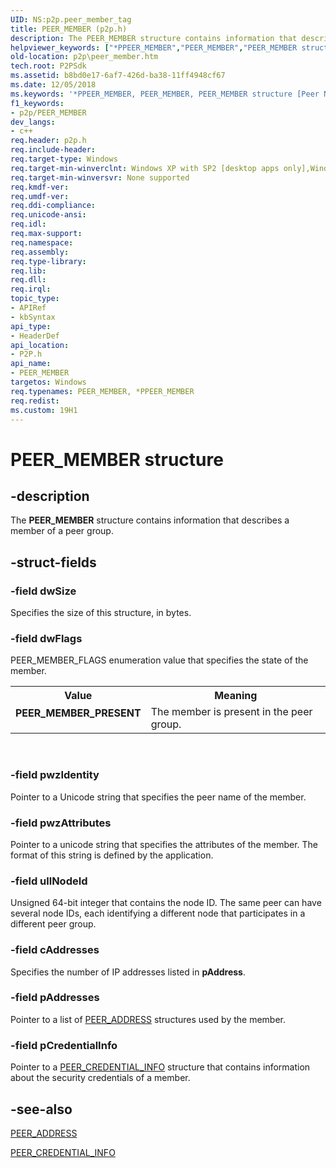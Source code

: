 ```yaml
---
UID: NS:p2p.peer_member_tag
title: PEER_MEMBER (p2p.h)
description: The PEER_MEMBER structure contains information that describes a member of a peer group.
helpviewer_keywords: ["*PPEER_MEMBER","PEER_MEMBER","PEER_MEMBER structure [Peer Networking]","PEER_MEMBER_PRESENT","PPEER_MEMBER","PPEER_MEMBER structure pointer [Peer Networking]","p2p.peer_member","p2p/PPEER_MEMBER","p2p/peer_member_tag"]
old-location: p2p\peer_member.htm
tech.root: P2PSdk
ms.assetid: b8bd0e17-6af7-426d-ba38-11ff4948cf67
ms.date: 12/05/2018
ms.keywords: '*PPEER_MEMBER, PEER_MEMBER, PEER_MEMBER structure [Peer Networking], PEER_MEMBER_PRESENT, PPEER_MEMBER, PPEER_MEMBER structure pointer [Peer Networking], p2p.peer_member, p2p/PPEER_MEMBER, p2p/peer_member_tag'
f1_keywords:
- p2p/PEER_MEMBER
dev_langs:
- c++
req.header: p2p.h
req.include-header: 
req.target-type: Windows
req.target-min-winverclnt: Windows XP with SP2 [desktop apps only],Windows XP with SP1 with the Advanced Networking Pack forWindows XP
req.target-min-winversvr: None supported
req.kmdf-ver: 
req.umdf-ver: 
req.ddi-compliance: 
req.unicode-ansi: 
req.idl: 
req.max-support: 
req.namespace: 
req.assembly: 
req.type-library: 
req.lib: 
req.dll: 
req.irql: 
topic_type:
- APIRef
- kbSyntax
api_type:
- HeaderDef
api_location:
- P2P.h
api_name:
- PEER_MEMBER
targetos: Windows
req.typenames: PEER_MEMBER, *PPEER_MEMBER
req.redist: 
ms.custom: 19H1
---
```


# PEER_MEMBER structure


## -description


The <b>PEER_MEMBER</b> structure contains information that describes a member of a peer group.


## -struct-fields




### -field dwSize

Specifies the size of this structure, in bytes.


### -field dwFlags

PEER_MEMBER_FLAGS enumeration value that specifies the state of the member.

<table>
<tr>
<th>Value</th>
<th>Meaning</th>
</tr>
<tr>
<td width="40%"><a id="PEER_MEMBER_PRESENT"></a><a id="peer_member_present"></a><dl>
<dt><b>PEER_MEMBER_PRESENT</b></dt>
</dl>
</td>
<td width="60%">
The member is present in the peer group.

</td>
</tr>
</table>
 


### -field pwzIdentity

Pointer to a Unicode string that specifies the peer name of the member.


### -field pwzAttributes

Pointer to a unicode string that specifies the attributes of the member. The format of this string is defined by the application.


### -field ullNodeId

Unsigned 64-bit integer that contains the node ID. The same peer can have several node IDs, each identifying a different node that participates in a different peer group.


### -field cAddresses

Specifies the number of IP addresses listed in <b>pAddress</b>.


### -field pAddresses

Pointer to a list of <a href="https://docs.microsoft.com/windows/desktop/api/p2p/ns-p2p-peer_address">PEER_ADDRESS</a> structures used by the member.


### -field pCredentialInfo

Pointer to a <a href="https://docs.microsoft.com/windows/desktop/api/p2p/ns-p2p-peer_credential_info">PEER_CREDENTIAL_INFO</a> structure that contains information about the security credentials of a member.


## -see-also




<a href="https://docs.microsoft.com/windows/desktop/api/p2p/ns-p2p-peer_address">PEER_ADDRESS</a>



<a href="https://docs.microsoft.com/windows/desktop/api/p2p/ns-p2p-peer_credential_info">PEER_CREDENTIAL_INFO</a>
 

 

